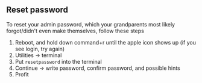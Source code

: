 ## Reset password

To reset your admin password, which your grandparents most likely forgot/didn't even make themselves, follow these steps

1. Reboot, and hold down command+r until the apple icon shows up (if you see login, try again)
2. Utilities -> terminal
3. Put `resetpassword` into the terminal
4. Continue -> write password, confirm password, and possible hints
5. Profit
